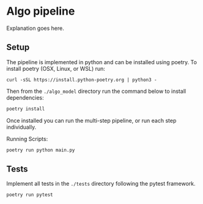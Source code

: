 # Algo pipeline

Explanation goes here.

## Setup

The pipeline is implemented in python and can be installed using poetry.
To install poetry (OSX, Linux, or WSL) run:

```
curl -sSL https://install.python-poetry.org | python3 -
```

Then from the `./algo_model` directory run the command below to install dependencies:

```bash
poetry install
```

Once installed you can run the multi-step pipeline, or run each step individually.

Running Scripts:

```bash
poetry run python main.py
```

## Tests

Implement all tests in the `./tests` directory following the pytest framework.
```
poetry run pytest
```

